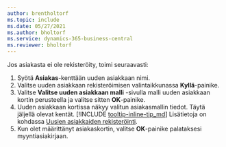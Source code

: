 ```yaml
---
author: brentholtorf
ms.topic: include
ms.date: 05/27/2021
ms.author: bholtorf
ms.service: dynamics-365-business-central
ms.reviewer: bholtorf
---
```


Jos asiakasta ei ole rekisteröity, toimi seuraavasti:

1. Syötä **Asiakas**-kenttään uuden asiakkaan nimi.
2. Valitse uuden asiakkaan rekisteröimisen valintaikkunassa **Kyllä**-painike.
3. Valitse **Valitse uuden asiakkaan malli** -sivulla malli uuden asiakkaan kortin perusteella ja valitse sitten **OK**-painike.
4. Uuden asiakkaan kortissa näkyy valitun asiakasmallin tiedot. Täytä jäljellä olevat kentät. [!INCLUDE [tooltip-inline-tip_md](tooltip-inline-tip_md.md)] Lisätietoja on kohdassa [Uusien asiakkaiden rekisteröinti](../sales-how-register-new-customers.md).  
5. Kun olet määrittänyt asiakaskortin, valitse **OK**-painike palataksesi myyntiasiakirjaan.
